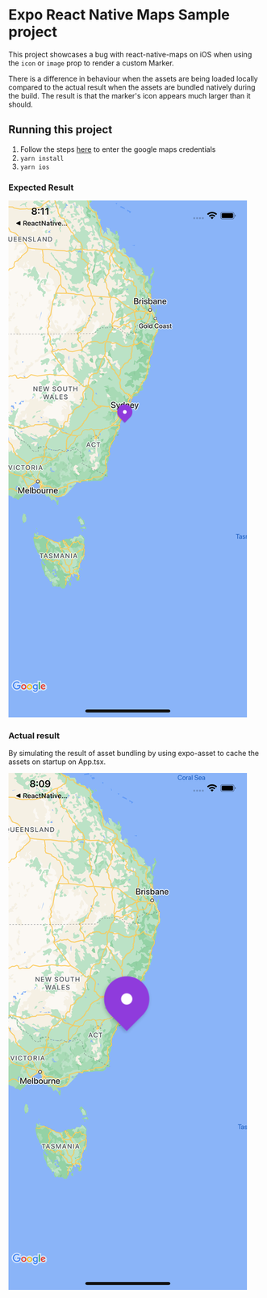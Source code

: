 # Expo React Native Maps Sample project

This project showcases a bug with react-native-maps on iOS when using the `icon` or `image` prop to render a custom Marker.

There is a difference in behaviour when the assets are being loaded locally compared to the actual result when the assets are bundled natively during the build. The result is that the marker's icon appears much larger than it should.

## Running this project

1. Follow the steps [here](https://docs.expo.dev/versions/latest/sdk/map-view/#deploy-app-with-google-maps) to enter the google maps credentials
2. `yarn install`
3. `yarn ios`

### Expected Result

![Expected result](./docs/expected.png)

### Actual result

By simulating the result of asset bundling by using expo-asset to cache the assets on startup on App.tsx.

![Actual result](./docs/actual.png)
